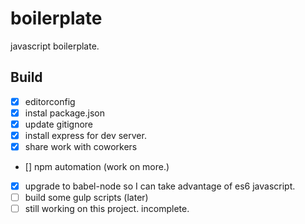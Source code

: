 # boilerplate

javascript boilerplate.

## Build

- [x] editorconfig
- [x] instal package.json
- [x] update gitignore
- [x] install express for dev server.
- [x] share work with coworkers
- [] npm automation (work on more.)
- [x] upgrade to babel-node so I can take advantage of es6 javascript.
- [ ] build some gulp scripts (later)
- [ ] still working on this project. incomplete.
